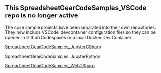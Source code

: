 ## This SpreadsheetGearCodeSamples_VSCode repo is no longer active ##

The code sample projects have been separated into their own repositories. They now include VSCode .devcontainer configuration files so they can be opened in Github Codespaces or a local Docker Dev Container.

[SpreadsheetGearCodeSamples_JupyterCSharp](https://github.com/tracktownsoftware/SpreadsheetGearCodeSamples_JupyterCSharp)

[SpreadsheetGearCodeSamples_JupyterPython](https://github.com/tracktownsoftware/SpreadsheetGearCodeSamples_JupyterPython)

[SpreadsheetGearCodeSamples_WebCSharp](https://github.com/tracktownsoftware/SpreadsheetGearCodeSamples_WebCSharp)

